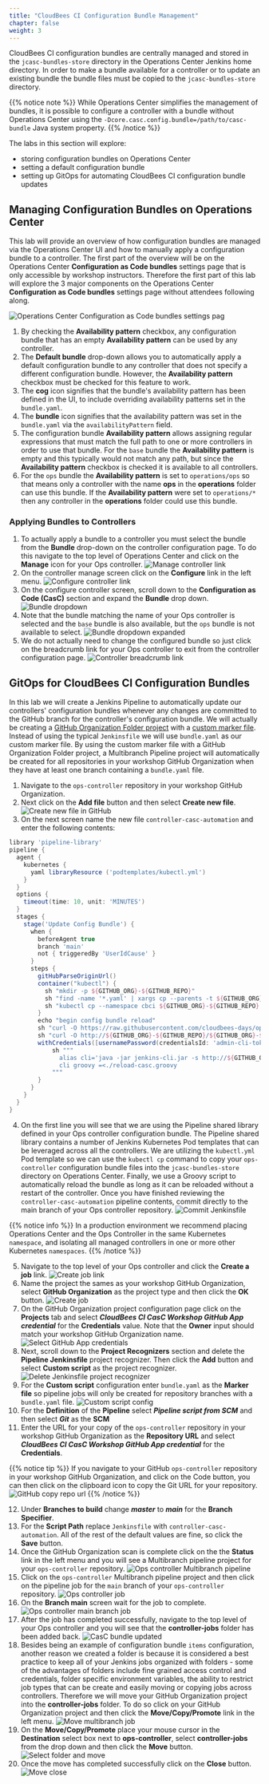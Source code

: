 ```yaml
---
title: "CloudBees CI Configuration Bundle Management"
chapter: false
weight: 3
--- 
```


CloudBees CI configuration bundles are centrally managed and stored in the `jcasc-bundles-store` directory in the Operations Center Jenkins home directory. In order to make a bundle available for a controller or to update an existing bundle the bundle files must be copied to the `jcasc-bundles-store` directory.

{{% notice note %}}
While Operations Center simplifies the management of bundles, it is possible to configure a controller with a bundle without Operations Center using the `-Dcore.casc.config.bundle=/path/to/casc-bundle` Java system property.
{{% /notice %}}

The labs in this section will explore:

- storing configuration bundles on Operations Center
- setting a default configuration bundle
- setting up GitOps for automating CloudBees CI configuration bundle updates

## Managing Configuration Bundles on Operations Center

This lab will provide an overview of how configuration bundles are managed via the Operations Center UI and how to manually apply a configuration bundle to a controller. The first part of the overview will be on the Operations Center **Configuration as Code bundles** settings page that is only accessible by workshop instructors. Therefore the first part of this lab will explore the 3 major components on the Operations Center **Configuration as Code bundles** settings page without attendees following along.

![Operations Center Configuration as Code bundles settings pag](ops-center-config-bundle-settings.png?width=70pc)

1. By checking the **Availability pattern** checkbox, any configuration bundle that has an empty **Availability pattern** can be used by any controller.
2. The **Default bundle** drop-down allows you to automatically apply a default configuration bundle to any controller that does not specify a different configuration bundle. However, the **Availability pattern** checkbox must be checked for this feature to work.
3. The **cog** icon signifies that the bundle's availability pattern has been defined in the UI, to include overriding availability patterns set in the `bundle.yaml`.
4. The **bundle** icon signifies that the availability pattern was set in the `bundle.yaml` via the `availabilityPattern` field.
5. The configuration bundle **Availability pattern** allows assigning regular expressions that must match the full path to one or more controllers in order to use that bundle. For the `base` bundle the **Availability pattern** is empty and this typically would not match any path, but since the **Availability pattern** checkbox is checked it is available to all controllers.
6. For the `ops` bundle the **Availability pattern** is set to `operations/ops` so that means only a controller with the name **ops** in the **operations** folder can use this bundle. If the **Availability pattern** were set to `operations/*` then any controller in the **operations** folder could use this bundle.

### Applying Bundles to Controllers
1. To actually apply a bundle to a controller you must select the bundle from the **Bundle** drop-down on the controller configuration page. To do this navigate to the top level of Operations Center and click on the **Manage** icon for your Ops controller. ![Manage controller link](manage-controller-link.png?width=60pc)
2. On the controller manage screen click on the **Configure** link in the left menu. ![Configure controller link](configure-controller-link.png?width=50pc)
3. On the configure controller screen, scroll down to the **Configuration as Code (CasC)** section and expand the **Bundle** drop down. ![Bundle dropdown](bundle-dropdown.png?width=50pc)
4. Note that the bundle matching the name of your Ops controller is selected and the `base` bundle is also available, but the `ops` bundle is not available to select. ![Bundle dropdown expanded](bundle-dropdown-expanded.png?width=50pc)
5. We do not actually need to change the configured bundle so just click on the breadcrumb link for your Ops controller to exit from the controller configuration page. ![Controller breadcrumb link](controller-breadcrumb-link.png?width=50pc)

## GitOps for CloudBees CI Configuration Bundles

In this lab we will create a Jenkins Pipeline to automatically update our controllers' configuration bundles whenever any changes are committed to the GitHub branch for the controller's configuration bundle. We will actually be creating a [GitHub Organization Folder project](https://www.jenkins.io/doc/book/pipeline/multibranch/#organization-folders) with a [custom marker file](https://docs.cloudbees.com/docs/admin-resources/latest/pipelines/pipeline-as-code#custom-pac-scripts). Instead of using the typical `Jenkinsfile` we will use `bundle.yaml` as our custom marker file. By using the custom marker file with a GitHub Organization Folder project, a Multibranch Pipeline project will automatically be created for all repositories in your workshop GitHub Organization when they have at least one branch containing a `bundle.yaml` file.
 
1. Navigate to the `ops-controller` repository in your workshop GitHub Organization.
2. Next click on the **Add file** button and then select **Create new file**. ![Create new file in GitHub](github-create-new-file.png?width=50pc)
3. On the next screen name the new file `controller-casc-automation` and enter the following contents:
```groovy
library 'pipeline-library'
pipeline {
  agent {
    kubernetes {
      yaml libraryResource ('podtemplates/kubectl.yml')
    }
  }
  options {
    timeout(time: 10, unit: 'MINUTES')
  }
  stages {
    stage('Update Config Bundle') {
      when {
        beforeAgent true
        branch 'main'
        not { triggeredBy 'UserIdCause' }
      }
      steps {
        gitHubParseOriginUrl()
        container("kubectl") {
          sh "mkdir -p ${GITHUB_ORG}-${GITHUB_REPO}"
          sh "find -name '*.yaml' | xargs cp --parents -t ${GITHUB_ORG}-${GITHUB_REPO}"
          sh "kubectl cp --namespace cbci ${GITHUB_ORG}-${GITHUB_REPO} cjoc-0:/var/jenkins_home/jcasc-bundles-store/ -c jenkins"
        }
        echo "begin config bundle reload"
        sh "curl -O https://raw.githubusercontent.com/cloudbees-days/ops-workshop-setup/master/groovy/reload-casc.groovy"
        sh "curl -O http://${GITHUB_ORG}-${GITHUB_REPO}/${GITHUB_ORG}-${GITHUB_REPO}/jnlpJars/jenkins-cli.jar"
        withCredentials([usernamePassword(credentialsId: 'admin-cli-token', usernameVariable: 'JENKINS_CLI_USR', passwordVariable: 'JENKINS_CLI_PSW')]) {
            sh """
              alias cli='java -jar jenkins-cli.jar -s http://${GITHUB_ORG}-${GITHUB_REPO}/${GITHUB_ORG}-${GITHUB_REPO}/ -auth $JENKINS_CLI_USR:$JENKINS_CLI_PSW'
              cli groovy =<./reload-casc.groovy
            """
        }
      }
    }
  }
}
```
4. On the first line you will see that we are using the Pipeline shared library defined in your Ops controller configuration bundle. The Pipeline shared library contains a number of Jenkins Kubernetes Pod templates that can be leveraged across all the controllers. We are utilizing the `kubectl.yml` Pod template so we can use the `kubectl cp` command to copy your `ops-controller` configuration bundle files into the `jcasc-bundles-store` directory on Operations Center. Finally, we use a Groovy script to automatically reload the bundle as long as it can be reloaded without a restart of the controller. Once you have finished reviewing the `controller-casc-automation` pipeline contents, commit directly to the main branch of your Ops controller repository. ![Commit Jenkinsfile](commit-jenkinsfile.png?width=50pc)

{{% notice info %}}
In a production environment we recommend placing Operations Center and the Ops Controller in the same Kubernetes `namespace`, and isolating all managed controllers in one or more other Kubernetes `namespaces`.
{{% /notice %}}

5. Navigate to the top level of your Ops controller and click the **Create a job** link. ![Create job link](create-job-link.png?width=50pc)
6. Name the project the sames as your workshop GitHub Organization, select **GitHub Organization** as the project type and then click the **OK** button. ![Create job](create-job.png?width=50pc)
7. On the GitHub Organization project configuration page click on the **Projects** tab and select ***CloudBees CI CasC Workshop GitHub App credential*** for the **Credentials** value. Note that the **Owner** input should match your workshop GitHub Organization name. ![Select GitHub App credentials](select-credentials.png?width=50pc)
8. Next, scroll down to the **Project Recognizers** section and delete the **Pipeline Jenkinsfile** project recognizer. Then click the **Add** button and select **Custom script** as the project recognizer. ![Delete Jenkinsfile project recognizer](delete-project-recognizer.png?width=50pc)
9. For the **Custom script** configuration enter `bundle.yaml` as the **Marker file** so pipeline jobs will only be created for repository branches with a `bundle.yaml` file. ![Custom script config](custom-script-config.png?width=50pc)
10. For the **Definition** of the **Pipeline** select ***Pipeline script from SCM*** and then select ***Git*** as the **SCM**
11. Enter the URL for your copy of the `ops-controller` repository in your workshop GitHub Organization as the **Repository URL** and select ***CloudBees CI CasC Workshop GitHub App credential*** for the **Credentials**. 

{{% notice tip %}}
If you navigate to your GitHub `ops-controller` repository in your workshop GitHub Organization, and click on the Code button, you can then click on the clipboard icon to copy the Git URL for your repository. ![GitHub copy repo url](github-copy-repo-url.png?width=50pc)
{{% /notice %}}

12. Under **Branches to build** change ***master*** to ***main*** for the **Branch Specifier**. 
13. For the **Script Path** replace `Jenkinsfile` with `controller-casc-automation`. All of the rest of the default values are fine, so click the **Save** button.
14. Once the GitHub Organization scan is complete click on the the **Status** link in the left menu and you will see a Multibranch pipeline project for your `ops-controller` repository. ![Ops controller Multibranch pipeline](ops-controller-multibranch-job.png?width=50pc)
15. Click on the `ops-controller` Multibranch pipeline project and then click on the pipeline job for the `main` branch of your `ops-controller` repository. ![Ops controller job](ops-controller-job.png?width=50pc)
16. On the **Branch main** screen wait for the job to complete. ![Ops controller main branch job](ops-controller-main-branch-job.png?width=50pc)
17. After the job has completed successfully, navigate to the top level of your Ops controller and you will see that the **controller-jobs** folder has been added back. ![CasC bundle updated](casc-bundle-updated.png?width=50pc)
21. Besides being an example of configuration bundle `items` configuration, another reason we created a folder is because it is considered a best practice to keep all of your Jenkins jobs organized with folders - some of the advantages of folders include fine grained access control and credentials, folder specific environment variables, the ability to restrict job types that can be create and easily moving or copying jobs across controllers. Therefore we will move your GitHub Organization project into the **controller-jobs** folder. To do so click on your GitHub Organization project and then click the **Move/Copy/Promote** link in the left menu. ![Move multibranch job](move-github-org-job.png?width=50pc)
22. On the **Move/Copy/Promote** place your mouse cursor in the **Destination** select box next to **ops-controller**, select **controller-jobs** from the drop down and then click the **Move** button. ![Select folder and move](select-folder-move.png?width=50pc)
23. Once the move has completed successfully click on the **Close** button. ![Move close](move-close.png?width=50pc)

